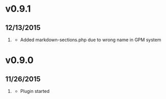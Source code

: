 # v0.9.1
## 12/13/2015

1. [](#bugfix)
    * Added markdown-sections.php due to wrong name in GPM system

# v0.9.0
## 11/26/2015

1. [](#new)
    * Plugin started
